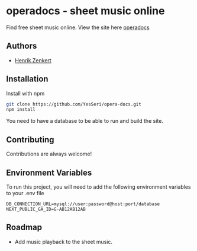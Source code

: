 
# operadocs - sheet music online

Find free sheet music online. View the site here [operadocs](https://www.operadocs.com)


## Authors

- [Henrik Zenkert](https://www.github.com/Yesseri)

  
## Installation

Install with npm

```bash
git clone https://github.com/YesSeri/opera-docs.git
npm install
```

You need to have a database to be able to run and build the site.    
## Contributing

Contributions are always welcome!

  
## Environment Variables

To run this project, you will need to add the following environment variables to your .env file

```
DB_CONNECTION_URL=mysql://user:password@host:port/database
NEXT_PUBLIC_GA_ID=G-AB12AB12AB
```

## Roadmap

- Add music playback to the sheet music.

  
